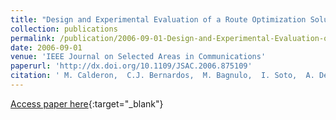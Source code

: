 ```yaml
---
title: "Design and Experimental Evaluation of a Route Optimization Solution for NEMO"
collection: publications
permalink: /publication/2006-09-01-Design-and-Experimental-Evaluation-of-a-Route-Optimization-Solution-for-NEMO
date: 2006-09-01
venue: 'IEEE Journal on Selected Areas in Communications'
paperurl: 'http://dx.doi.org/10.1109/JSAC.2006.875109'
citation: ' M. Calderon,  C.J. Bernardos,  M. Bagnulo,  I. Soto,  A. De, &quot;Design and Experimental Evaluation of a Route Optimization Solution for NEMO.&quot; IEEE Journal on Selected Areas in Communications, 2006.'
---
```

[Access paper here](http://dx.doi.org/10.1109/JSAC.2006.875109){:target="_blank"}

